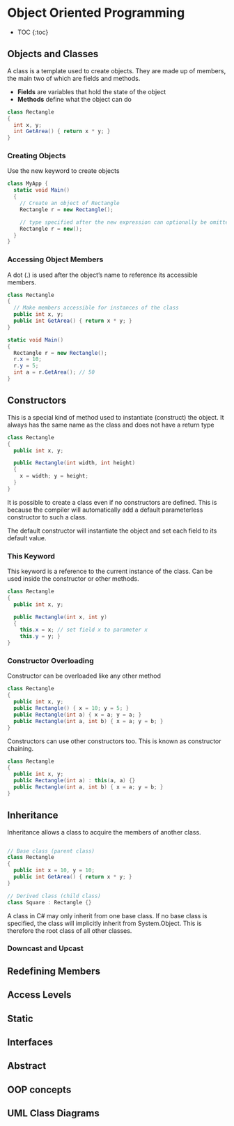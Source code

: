 # Object Oriented Programming

* TOC
{:toc}

## Objects and Classes

A class is a template used to create objects.
They are made up of members, the main two of which are fields and methods. 
* **Fields** are variables that hold the state of the object
* **Methods** define what the object can do

```C#
class Rectangle
{
  int x, y;
  int GetArea() { return x * y; }
}
```

### Creating Objects

Use the new keyword to create objects

```C#
class MyApp {
  static void Main()
  {
    // Create an object of Rectangle
    Rectangle r = new Rectangle();

    // type specified after the new expression can optionally be omitted
    Rectangle r = new();
  }
}
```

### Accessing Object Members

A dot (.) is used after the object’s name to reference its accessible members.

```C#
class Rectangle
{
  // Make members accessible for instances of the class
  public int x, y;
  public int GetArea() { return x * y; }
}
```

```C#
static void Main()
{
  Rectangle r = new Rectangle();
  r.x = 10;
  r.y = 5;
  int a = r.GetArea(); // 50
}
```

## Constructors

This is a special kind of method used to instantiate (construct) the object. It always has the same name as the class and does not have a return type


```C#
class Rectangle
{
  public int x, y;

  public Rectangle(int width, int height)
  {
    x = width; y = height;
  }
}
```

It is possible to create a class even if no constructors are defined. This is because the compiler will automatically add a default parameterless constructor to such a class. 

The default constructor will instantiate the object and set each field to its default value.

### This Keyword

This keyword is a reference to the current instance of the class. Can be used inside the constructor or other methods.

```C#
class Rectangle
{
  public int x, y;

  public Rectangle(int x, int y)
  {
    this.x = x; // set field x to parameter x
    this.y = y; }
}
```

### Constructor Overloading
Constructor can be overloaded like any other method

```C#
class Rectangle
{
  public int x, y;
  public Rectangle() { x = 10; y = 5; }
  public Rectangle(int a) { x = a; y = a; }
  public Rectangle(int a, int b) { x = a; y = b; }
}
```

Constructors can use other constructors too. This is known as constructor chaining.

```C#
class Rectangle
{
  public int x, y;
  public Rectangle(int a) : this(a, a) {}
  public Rectangle(int a, int b) { x = a; y = b; }
}
```

## Inheritance

Inheritance allows a class to acquire the members of another class.

```C#

// Base class (parent class)
class Rectangle
{
  public int x = 10, y = 10;
  public int GetArea() { return x * y; }
}

// Derived class (child class)
class Square : Rectangle {}
```

A class in C# may only inherit from one base class. If no base class is specified, the class will implicitly inherit from System.Object. This is therefore the root class of all other classes.

### Downcast and Upcast



## Redefining Members

## Access Levels

## Static

## Interfaces

## Abstract

## OOP concepts

## UML Class Diagrams